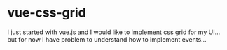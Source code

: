 # vue-css-grid
I just started with vue.js and I would like to implement css grid for my UI... but for now I have problem to understand how to implement events...
